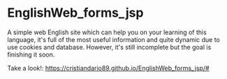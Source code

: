 # EnglishWeb_forms_jsp
A simple web English site which can help you on your learning of this language, it's full of the most useful information and quite dynamic due to use cookies and database. However, it's still incomplete but the goal is finishing it soon.

Take a look!:
https://cristiandario89.github.io/EnglishWeb_forms_jsp/#

